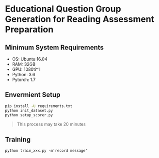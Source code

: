 # Educational Question Group Generation for Reading Assessment Preparation
## Minimum System Requirements
- OS: Ubuntu 16.04
- RAM: 32GB
- GPU: 1080ti*1
- Python: 3.6
- Pytorch: 1.7

## Envermient Setup
```bash
pip install -U requirements.txt
python init_dataset.py
python setup_scorer.py
```
> This process may take 20 minutes

## Training
```
python train_xxx.py -m'record message'
```